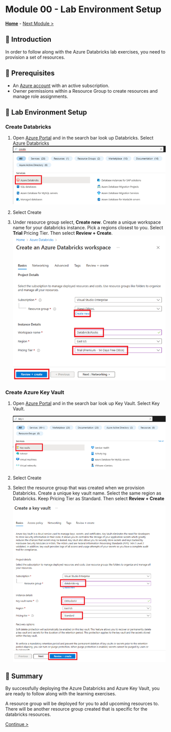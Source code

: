 # Module 00 - Lab Environment Setup

**[Home](../README.md)** - [Next Module >](../Modules/module01.md)

## :loudspeaker: Introduction

In order to follow along with the Azure Databricks lab exercises, you need to provision a set of resources.

## :thinking: Prerequisites

* An [Azure account](https://azure.microsoft.com/free/) with an active subscription.
* Owner permissions within a Resource Group to create resources and manage role assignments.

    
## :test_tube: Lab Environment Setup

### Create Databricks
1. Open [Azure Portal](https://portal.azure.com) and in the search bar look up Databricks. Select Azure Databricks
    ![Search for Databricks](../Images/Module00/searchdb.png)

2. Select Create
3. Under resource group select, **Create new**. Create a unique workspace name for your databricks instance. Pick a regions closest to you. Select **Trial** Pricing Tier. Then select **Review + Create**.
    ![Search for Databricks](../Images/Module00/newdbinstance.png)

### Create Azure Key Vault
1. Open [Azure Portal](https://portal.azure.com) and in the search bar look up Key Vault. Select Key Vault.

    ![Search for Key Vault](../Images/Module00/searchkeyvault.png)

2. Select Create

3. Select the resource group that was created when we provision Databricks. Create a unique key vault name. Select the same region as Databricks. Keep Pricing Tier as Standard.  Then select **Review + Create**

    ![Create Key Vault](../Images/Module00/createkeyvault.png)


## :tada: Summary

By successfully deploying the Azure Databricks and Azure Key Vault, you are ready to follow along with the learning exercises.

A resource group will be deployed for you to add upcoming resources to. There will be another resource group created that is specific for the databricks resources.

[Continue >](../Modules/module01.md)
